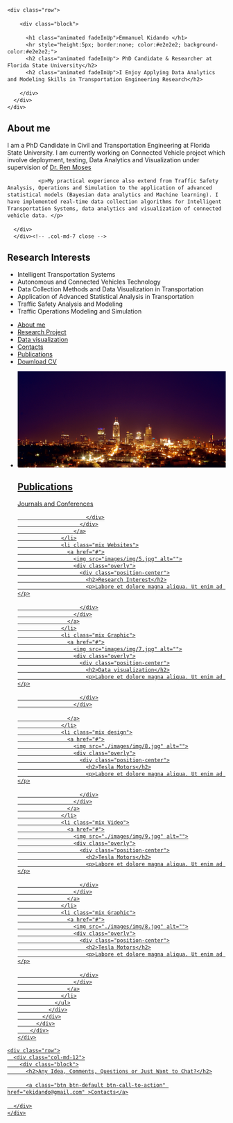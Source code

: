 <!DOCTYPE html>
<html lang="en">
	<!-- Head Start -->
<head>
  <meta charset="utf-8">
<link rel="stylesheet" href="newstyle.css">
<link rel="stylesheet" href="animate.css">
<link rel="stylesheet" href="stylish.css">

<link rel="stylesheet" href="bootstrap.min.css">

 
  
 </head> <!-- head close -->

  
  <body>


  		
 	
<section id="slider">
  <div class="container">

    <div class="row">

        <div class="block">
          
          <h1 class="animated fadeInUp">Emmanuel Kidando </h1>
          <hr style="height:5px; border:none; color:#e2e2e2; background-color:#e2e2e2;">
          <h2 class="animated fadeInUp"> PhD Candidate & Researcher at Florida State University</h2>
          <h2 class="animated fadeInUp">I Enjoy Applying Data Analytics and Modeling Skills in Transportation Engineering Research</h2>
          
        </div>
      </div>
    </div>

</section>

<!-- Wrapper Start -->
<section id="intro">
  <div class="container">
    <div class="row">
      <div class="col-md-7 col-md-pull-3">
        <div class="block">

  <h2>About me</h2>
             <p>
            I am a PhD Candidate in Civil and Transportation Engineering at Florida State University. I am currently working on Connected Vehicle project which involve deployment, testing, Data Analytics and Visualization under supervision of <a href="http://www.eng.fsu.edu/~moses/">Dr. Ren Moses</a>
          </p>

              <p>My practical experience also extend from Traffic Safety Analysis, Operations and Simulation to the application of advanced statistical models (Bayesian data analytics and Machine learning). I have implemented real-time data collection algorithms for Intelligent Transportation Systems, data analytics and visualization of connected vehicle data. </p>

      </div>
      </div><!-- .col-md-7 close -->
     
      
 <div class="col-md-4 col-xs-push-2">
 <div class="block">
   <h2>Research Interests</h2>
 <ul style="list-style-type:disc">
<li> Intelligent Transportation Systems</li>
<li> Autonomous and Connected Vehicles Technology</li>
<li> Data Collection Methods and Data Visualization in Transportation</li>
<li> Application of Advanced Statistical Analysis in Transportation</li>
<li> Traffic Safety Analysis and Modeling</li>
<li> Traffic Operations Modeling and Simulation</li>
 </ul>
        </div>
      </div><!-- .col-md-5 close -->
    </div>
  </div>

  </section>

<!-- Portfolio Start -->
<section id="portfolio-work">
    <div class="container">
        <div class="row">
          <div class="col-md-12">
            <div class="block">
              <div class="portfolio-menu">
                <ul>
                  <li><a href="index.html">About me</a></li>
                  <li><a href="research.html">Research Project</a></li>
		  <li><a href="publication.html">Data visualization</a></li>
		  <li><a href="publictn.html">Contacts</a></li>
                  <li><a href="publictn.html">Publications</a></li>
		  <li><a href="File/publication.html" target="_blank">Download CV</a></li>
               </ul>
              </div>
              <div class="portfolio-contant">
                <ul id="portfolio-contant-active">
                    <li class="mix Branding">
                      <a href="#">
                         <img src="images/img/7.jpg" alt="">
                        <div class="overly">
                          <div class="position-center">
                            <h2>Publications</h2>
                            <p>Journals and Conferences </p>

                          </div>
                        </div>
                      </a>
                  </li>
                  <li class="mix Websites">
                    <a href="#">
                      <img src="images/img/5.jpg" alt="">
                      <div class="overly">
                        <div class="position-center">
                          <h2>Research Interest</h2>
                          <p>Labore et dolore magna aliqua. Ut enim ad </p>

                        </div>
                      </div>
                    </a>
                  </li>
                  <li class="mix Graphic">
                    <a href="#">
                      <img src="images/img/7.jpg" alt="">
                      <div class="overly">
                        <div class="position-center">
                          <h2>Data visualization</h2>
                          <p>Labore et dolore magna aliqua. Ut enim ad </p>

                        </div>
                      </div>

                    </a>
                  </li>
                  <li class="mix design">
                    <a href="#">
                      <img src="./images/img/8.jpg" alt="">
                      <div class="overly">
                        <div class="position-center">
                          <h2>Tesla Motors</h2>
                          <p>Labore et dolore magna aliqua. Ut enim ad </p>

                        </div>
                      </div>
                    </a>
                  </li>
                  <li class="mix Video">
                    <a href="#">
                      <img src="./images/img/9.jpg" alt="">
                      <div class="overly">
                        <div class="position-center">
                          <h2>Tesla Motors</h2>
                          <p>Labore et dolore magna aliqua. Ut enim ad </p>

                        </div>
                      </div>
                    </a>
                  </li>
                  <li class="mix Graphic">
                    <a href="#">
                      <img src="./images/img/8.jpg" alt="">
                      <div class="overly">
                        <div class="position-center">
                          <h2>Tesla Motors</h2>
                          <p>Labore et dolore magna aliqua. Ut enim ad </p>

                        </div>
                      </div>
                    </a>
                  </li>
                </ul>
              </div>
            </div>
          </div>
        </div>
    </div>
</section>



 <!-- Call to action Start -->
<section id="call-to-action">

    <div class="row">
      <div class="col-md-12">
        <div class="block">
          <h2>Any Idea, Comments, Questions or Just Want to Chat?</h2>

          <a class="btn btn-default btn-call-to-action" href="ekidando@gmail.com" >Contacts</a>

      </div>
    </div>
  </div>
</section>
  
<!-- jQuery -->
<script src="js/jquery.js"></script>

<!-- Bootstrap Core JavaScript -->
<script src="js/bootstrap.min.js"></script>
  </body>
    
<!-- Custom Theme JavaScript -->
<script src="js/custom.js"></script> 
	
</html>
